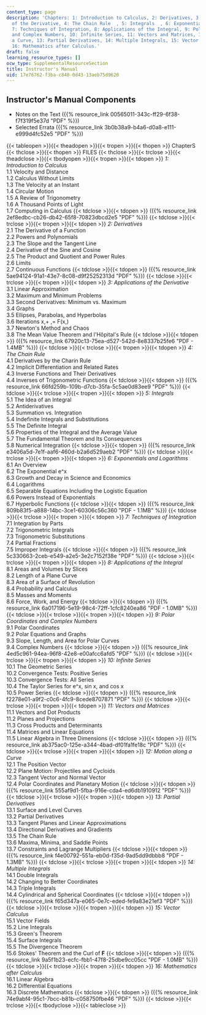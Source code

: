 ```yaml
---
content_type: page
description: 'Chapters: 1: Introduction to Calculus, 2: Derivatives, 3: Applications
  of the Derivative, 4: The Chain Rule  , 5: Integrals  , 6: Exponentials and Logarithms,
  7: Techniques of Integration, 8: Applications of the Integral, 9: Polar Coordinates
  and Complex Numbers, 10: Infinite Series, 11: Vectors and Matrices, 12: Motion along
  a Curve, 13: Partial Derivatives, 14: Multiple Integrals, 15: Vector Calculus, and
  16: Mathematics after Calculus.'
draft: false
learning_resource_types: []
ocw_type: SupplementalResourceSection
title: Instructor's Manual
uid: 17e76762-f3ba-c840-0d43-13aeb75d9620
---
```

## Instructor's Manual Components

- Notes on the Text ({{% resource_link 00565011-343c-ff29-6f38-f7f319f5e37d "PDF" %}})
- Selected Errata ({{% resource_link 3b0b38a9-b4a6-d0a8-e111-e999d4fc52e5 "PDF" %}})

{{< tableopen >}}{{< theadopen >}}{{< tropen >}}{{< thopen >}}
ChapterS
{{< thclose >}}{{< thopen >}}
FILES
{{< thclose >}}{{< trclose >}}{{< theadclose >}}{{< tbodyopen >}}{{< tropen >}}{{< tdopen >}}
_1: Introduction to Calculus_  
1.1 Velocity and Distance            
1.2 Calculus Without Limits            
1.3 The Velocity at an Instant            
1.4 Circular Motion            
1.5 A Review of Trigonometry            
1.6 A Thousand Points of Light            
1.7 Computing in Calculus
{{< tdclose >}}{{< tdopen >}}
({{% resource_link 2ef8edbc-cb26-db42-65f8-70823dbcd2e5 "PDF" %}})
{{< tdclose >}}{{< trclose >}}{{< tropen >}}{{< tdopen >}}
_2: Derivatives_  
2.1 The Derivative of a Function            
2.2 Powers and Polynomials            
2.3 The Slope and the Tangent Line            
2.4 Derivative of the Sine and Cosine            
2.5 The Product and Quotient and Power Rules            
2.6 Limits            
2.7 Continuous Functions
{{< tdclose >}}{{< tdopen >}}
({{% resource_link 5ae94124-91a1-43e7-8c08-d9f25252313d "PDF" %}})
{{< tdclose >}}{{< trclose >}}{{< tropen >}}{{< tdopen >}}
_3: Applications of the Derivative_  
3.1 Linear Approximation            
3.2 Maximum and Minimum Problems            
3.3 Second Derivatives: Minimum vs. Maximum            
3.4 Graphs            
3.5 Ellipses, Parabolas, and Hyperbolas            
3.6 Iterations x,+ ,= F(x,)            
3.7 Newton's Method and Chaos            
3.8 The Mean Value Theorem and l'Hôpital's Rule
{{< tdclose >}}{{< tdopen >}}
({{% resource_link 67920c13-75ea-d527-542d-8e8337b25fe6 "PDF - 1.4MB" %}})
{{< tdclose >}}{{< trclose >}}{{< tropen >}}{{< tdopen >}}
_4: The Chain Rule_  
4.1 Derivatives by the Charin Rule            
4.2 Implicit Differentiation and Related Rates            
4.3 Inverse Functions and Their Derivatives            
4.4 Inverses of Trigonometric Functions
{{< tdclose >}}{{< tdopen >}}
({{% resource_link 66fd259b-109b-d7cb-35fa-5c5ae0d83ee9 "PDF" %}})
{{< tdclose >}}{{< trclose >}}{{< tropen >}}{{< tdopen >}}
_5: Integrals_  
5.1 The Idea of an Integral            
5.2 Antiderivatives            
5.3 Summation vs. Integration            
5.4 Indefinite Integrals and Substitutions            
5.5 The Definite Integral            
5.6 Properties of the Integral and the Average Value            
5.7 The Fundamental Theorem and Its Consequences            
5.8 Numerical Integration
{{< tdclose >}}{{< tdopen >}}
({{% resource_link e3406a5d-7e1f-aaf6-460d-b2a6d529aeb2 "PDF" %}})
{{< tdclose >}}{{< trclose >}}{{< tropen >}}{{< tdopen >}}
_6: Exponentials and Logarithms_  
6.1 An Overview            
6.2 The Exponential e^x            
6.3 Growth and Decay in Science and Economics            
6.4 Logarithms            
6.5 Separable Equations Including the Logistic Equation            
6.6 Powers Instead of Exponentials            
6.7 Hyperbolic Functions
{{< tdclose >}}{{< tdopen >}}
({{% resource_link 809b83f5-a888-14bc-3ce1-60306c56c360 "PDF - 1.1MB" %}})
{{< tdclose >}}{{< trclose >}}{{< tropen >}}{{< tdopen >}}
_7: Techniques of Integration_  
7.1 Integration by Parts            
7.2 Trigonometric Integrals            
7.3 Trigonometric Substitutions            
7.4 Partial Fractions            
7.5 Improper Integrals
{{< tdclose >}}{{< tdopen >}}
({{% resource_link 5c330663-2ceb-e549-a2e5-3e2c7152f38e "PDF" %}})
{{< tdclose >}}{{< trclose >}}{{< tropen >}}{{< tdopen >}}
_8: Applications of the Integral_  
8.1 Areas and Volumes by Slices            
8.2 Length of a Plane Curve            
8.3 Area of a Surface of Revolution            
8.4 Probability and Calculus            
8.5 Masses and Moments            
8.6 Force, Work, and Energy
{{< tdclose >}}{{< tdopen >}}
({{% resource_link 6a017196-5e19-98c4-72ff-1cfc8240ea86 "PDF - 1.0MB" %}})
{{< tdclose >}}{{< trclose >}}{{< tropen >}}{{< tdopen >}}
_9: Polar Coordinates and Complex Numbers_  
9.1 Polar Coordinates            
9.2 Polar Equations and Graphs            
9.3 Slope, Length, and Area for Polar Curves            
9.4 Complex Numbers
{{< tdclose >}}{{< tdopen >}}
({{% resource_link 4ed5c961-94ea-96f8-42e8-e00afcc6afd5 "PDF" %}})
{{< tdclose >}}{{< trclose >}}{{< tropen >}}{{< tdopen >}}
_10: Infinite Series_  
10.1 The Geometric Series            
10.2 Convergence Tests: Positive Series            
10.3 Convergence Tests: All Series            
10.4 The Taylor Series for e^x, sin x, and cos x            
10.5 Power Series
{{< tdclose >}}{{< tdopen >}}
({{% resource_link f2278e01-a9f2-c0c6-4fc9-8cede8707871 "PDF" %}})
{{< tdclose >}}{{< trclose >}}{{< tropen >}}{{< tdopen >}}
_11: Vectors and Matrices_  
11.1 Vectors and Dot Products            
11.2 Planes and Projections            
11.3 Cross Products and Determinants            
11.4 Matrices and Linear Equations            
11.5 Linear Algebra in Three Dimensions
{{< tdclose >}}{{< tdopen >}}
({{% resource_link ab375ac0-125e-a344-4bad-df01fa1fe18c "PDF" %}})
{{< tdclose >}}{{< trclose >}}{{< tropen >}}{{< tdopen >}}
_12: Motion along a Curve_  
12.1 The Position Vector            
12.2 Plane Motion: Projectiles and Cycloids            
12.3 Tangent Vector and Normal Vector            
12.4 Polar Coordinates and Planetary Motion
{{< tdclose >}}{{< tdopen >}}
({{% resource_link 555af9d1-5fba-916e-cda4-ed6db1910912 "PDF" %}})
{{< tdclose >}}{{< trclose >}}{{< tropen >}}{{< tdopen >}}
_13: Partial Derivatives_  
13.1 Surface and Level Curves            
13.2 Partial Derivatives            
13.3 Tangent Planes and Linear Approximations            
13.4 Directional Derivatives and Gradients            
13.5 The Chain Rule            
13.6 Maxima, Minima, and Saddle Points            
13.7 Constraints and Lagrange Multipliers
{{< tdclose >}}{{< tdopen >}}
({{% resource_link f4e00792-551a-eb0d-f35d-9ad5dd9dbbb8 "PDF - 1.3MB" %}})
{{< tdclose >}}{{< trclose >}}{{< tropen >}}{{< tdopen >}}
_14: Multiple Integrals_  
14.1 Double Integrals            
14.2 Changing to Better Coordinates            
14.3 Triple Integrals            
14.4 Cylindrical and Spherical Coordinates
{{< tdclose >}}{{< tdopen >}}
({{% resource_link f65d347a-e065-0e7c-eded-fe9a83e21ef3 "PDF" %}})
{{< tdclose >}}{{< trclose >}}{{< tropen >}}{{< tdopen >}}
_15: Vector Calculus_  
15.1 Vector Fields            
15.2 Line Integrals            
15.3 Green's Theorem            
15.4 Surface Integrals            
15.5 The Divergence Theorem            
15.6 Stokes' Theorem and the Curl of **F**
{{< tdclose >}}{{< tdopen >}}
({{% resource_link 9a5f1b23-ecfc-fbb1-47f8-25dbe9cc05cc "PDF - 1.0MB" %}})
{{< tdclose >}}{{< trclose >}}{{< tropen >}}{{< tdopen >}}
_16: Mathematics after Calculus_  
16.1 Linear Algebra            
16.2 Differential Equations            
16.3 Discrete Mathematics
{{< tdclose >}}{{< tdopen >}}
({{% resource_link 74e9abf4-95c1-7bcc-b81b-c058750fbe46 "PDF" %}})
{{< tdclose >}}{{< trclose >}}{{< tbodyclose >}}{{< tableclose >}}